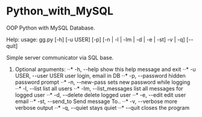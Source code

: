 # Python_with_MySQL
OOP Python with MySQL Database.

Help:
usage: gg.py [-h] [-u USER] [-p] [-n | -l | -lm | -d | -e | -st] -v | -q]
             [--quit]

Simple server communicator via SQL base.

1. Optional arguments:
⋅⋅*  -h, --help            show this help message and exit
⋅⋅* -u USER, --user USER  user login, email in DB
⋅⋅*  -p, --password        hidden password prompt
⋅⋅*  -n, --new-pass        sets new password while logging
⋅⋅*  -l, --list            list all users
⋅⋅*  -lm, --list_messages  list all messages for logged user
⋅⋅*  -d, --delete          delete logged user
⋅⋅*  -e, --edit            edit user email
⋅⋅*  -st, --send_to        Send message To..
⋅⋅*  -v, --verbose         more verbose output
⋅⋅* -q, --quiet           stays quiet
⋅⋅*  --quit                closes the program

